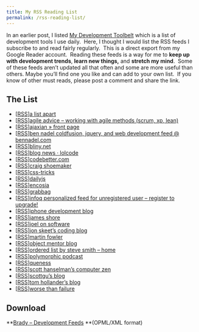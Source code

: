 ```yaml
---
title: My RSS Reading List
permalink: /rss-reading-list/
---
```


In an earlier post, I listed <a href="/my-development-toolbelt/" target="_blank">My Development Toolbelt</a> which is a list of development tools I use daily.  Here, I thought I would list the RSS feeds I subscribe to and read fairly regularly.  This is a direct export from my Google Reader account.  Reading these feeds is a way for me to **keep up with development trends**, **learn new things,** and **stretch my mind**.  Some of these feeds aren&#8217;t updated all that often and some are more useful than others. Maybe you&#8217;ll find one you like and can add to your own list.  If you know of other must reads, please post a comment and share the link.

## The List

- [[RSS][1]][a list apart][2]
- [[RSS][3]][agile advice &#8211; working with agile methods (scrum, xp, lean)][4]
- [[RSS][5]][ajaxian » front page][6]
- [[RSS][7]][ben nadel coldfusion, jquery, and web development feed @ bennadel.com][8]
- [[RSS][9]][bliny.net][10]
- [[RSS][11]][blog news · lolcode][12]
- [[RSS][13]][codebetter.com][14]
- [[RSS][15]][craig shoemaker][16]
- [[RSS][17]][css-tricks][18]
- [[RSS][19]][dailyjs][20]
- [[RSS][21]][encosia][22]
- [[RSS][23]][grabbag][24]
- [[RSS][25]][infoq personalized feed for unregistered user &#8211; register to upgrade!][26]
- [[RSS][27]][iphone development blog][28]
- [[RSS][29]][james shore][30]
- [[RSS][31]][joel on software][32]
- [[RSS][33]][jon skeet&#8217;s coding blog][34]
- [[RSS][35]][martin fowler][36]
- [[RSS][37]][object mentor blog][38]
- [[RSS][39]][ordered list by steve smith &#8211; home][40]
- [[RSS][41]][polymorphic podcast][42]
- [[RSS][43]][queness][44]
- [[RSS][45]][scott hanselman&#8217;s computer zen][46]
- [[RSS][47]][scottgu&#8217;s blog][48]
- [[RSS][49]][tom hollander&#8217;s blog][50]
- [[RSS][51]][worse than failure][52]

## Download

**[Brady &#8211; Development Feeds][53] **(OPML/XML format)

[1]: http://www.alistapart.com/site/rss
[2]: http://www.alistapart.com/articles/
[3]: http://feeds.feedburner.com/AgileAdvice
[4]: http://www.agileadvice.com
[5]: http://feeds.feedburner.com/ajaxian
[6]: http://ajaxian.com
[7]: http://www.bennadel.com/index.cfm?event=blog.rss
[8]: http://www.bennadel.com/
[9]: http://bliny.net/blog/syndication.axd
[10]: http://bliny.net/blog/
[11]: http://feeds.lolcode.com/lolcode
[12]: http://lolcode.com/
[13]: http://codebetter.com/blogs/mainfeed.aspx
[14]: http://codebetter.com
[15]: http://feeds.feedburner.com/PolymorphicPodcastBlog
[16]: http://weblogs.asp.net/craigshoemaker/default.aspx
[17]: http://feeds.feedburner.com/CssTricks
[18]: http://css-tricks.com
[19]: http://feeds.feedburner.com/dailyjs
[20]: http://dailyjs.com
[21]: http://feeds.encosia.com/Encosia
[22]: http://encosia.com
[23]: http://feeds.feedburner.com/GrabBagOfT
[24]: http://lostechies.com/jimmybogard
[25]: http://www.infoq.com/rss/rss.action?token=MrqCYwgiDKvvUzAW4CJwQCTmO0IDsNto
[26]: http://www.infoq.com
[27]: http://iphoneincubator.com/blog/feed
[28]: http://iPhoneIncubator.com/blog
[29]: http://jimshore.textdriven.com/index.rss
[30]: http://jamesshore.com
[31]: http://www.joelonsoftware.com/rss.xml
[32]: http://www.joelonsoftware.com
[33]: http://msmvps.com/blogs/jon.skeet/rss.aspx
[34]: http://msmvps.com/blogs/jon.skeet/default.aspx
[35]: http://www.martinfowler.com/bliki/bliki.atom
[36]: http://martinfowler.com
[37]: http://blog.objectmentor.com/xml/atom/feed.xml
[38]: http://blog.objectmentor.com
[39]: http://orderedlist.com/feed/
[40]: http://orderedlist.com/blog/
[41]: http://polymorphicpodcast.com/podcast/feed/
[42]: http://polymorphicpodcast.com/
[43]: http://feeds2.feedburner.com/queness
[44]: http://queness.com
[45]: http://feeds.feedburner.com/ScottHanselman
[46]: http://www.hanselman.com/blog/
[47]: http://weblogs.asp.net/scottgu/rss.aspx
[48]: http://weblogs.asp.net/scottgu/default.aspx
[49]: http://blogs.msdn.com/tomholl/rss.xml
[50]: http://blogs.msdn.com/b/tomholl/
[51]: http://syndication.thedailywtf.com/TheDailyWtf
[52]: http://thedailywtf.com/
[53]: /wp-content/uploads/brady-holt-development-feed.xml
